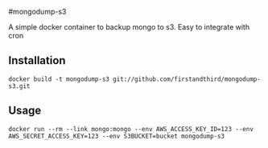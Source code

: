 #mongodump-s3

A simple docker container to backup mongo to s3.  Easy to integrate with cron


## Installation

```
docker build -t mongodump-s3 git://github.com/firstandthird/mongodump-s3.git
```

## Usage

```
docker run --rm --link mongo:mongo --env AWS_ACCESS_KEY_ID=123 --env AWS_SECRET_ACCESS_KEY=123 --env S3BUCKET=bucket mongodump-s3
```


